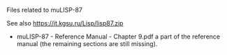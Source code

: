 Files related to muLISP-87

See also
https://it.kgsu.ru/Lisp/lisp87.zip


- muLISP-87 - Reference Manual - Chapter 9.pdf a part of the reference manual (the remaining sections are still missing).
